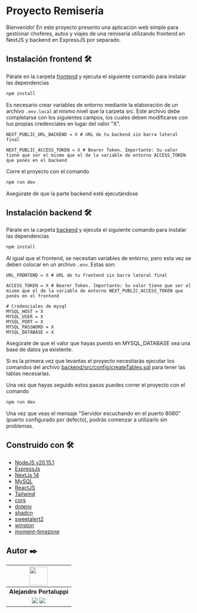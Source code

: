 # Proyecto Remisería

Bienvenido! En este proyecto presento una aplicación web simple para gestionar choferes, autos y viajes de una remisería utilizando frontend en NextJS y backend en ExpressJS por separado.

## Instalación frontend 🛠️

Párate en la carpeta [frontend](./frontend) y ejecuta el siguiente comando para instalar las dependencias

```bash
npm install
```

Es necesario crear variables de entorno mediante la elaboración de un archivo `.env.local` al mismo nivel que la carpeta src. Este archivo debe completarse con los siguientes campos, los cuales deben modificarse con tus propias credenciales en lugar del valor "X".

```env
NEXT_PUBLIC_URL_BACKEND = X # URL de tu backend sin barra lateral final

NEXT_PUBLIC_ACCESS_TOKEN = X # Bearer Token. Importante: Su valor tiene que ser el mismo que el de la variable de entorno ACCESS_TOKEN que ponés en el backend
```

Corre el proyecto con el comando

```bash
npm run dev
```

Asegúrate de que la parte backend esté ejecutándose

## Instalación backend 🛠️

Párate en la carpeta [backend](./backend) y ejecuta el siguiente comando para instalar las dependencias

```bash
npm install
```

Al igual que el frontend, se necesitan variables de entorno, pero esta vez se deben colocar en un archivo `.env`. Estas son:

```env
URL_FRONTEND = X # URL de tu frontend sin barra lateral final

ACCESS_TOKEN = X # Bearer Token. Importante: Su valor tiene que ser el mismo que el de la variable de entorno NEXT_PUBLIC_ACCESS_TOKEN que ponés en el frontend

# Credenciales de mysql
MYSQL_HOST = X
MYSQL_USER = X
MYSQL_PORT = X
MYSQL_PASSWORD = X
MYSQL_DATABASE = X
```

Asegúrate de que el valor que hayas puesto en MYSQL_DATABASE sea una base de datos ya existente.

Si es la primera vez que levantas el proyecto necesitarás ejecutar los comandos del archivo [backend/src/config/createTables.sql](./backend/src/config/createTables.sql) para tener las tablas necesarias.

Una vez que hayas seguido estos pasos puedes correr el proyecto con el comando

```bash
npm run dev
```

Una vez que veas el mensaje "Servidor escuchando en el puerto 8080" (puerto configurado por defecto), podrás comenzar a utilizarlo sin problemas.

## Construido con 🛠️

* [NodeJS v20.15.1](https://nodejs.org/)
* [ExpressJs](https://expressjs.com/)
* [NextJs 14](https://nextjs.org/)
* [MySQL](https://www.mysql.com/)
* [ReactJS](https://reactjs.org/)
* [Tailwind](https://tailwindcss.com/)
* [cors](https://www.npmjs.com/package/cors)
* [dotenv](https://www.npmjs.com/package/dotenv)
* [shadcn](https://ui.shadcn.com/)
* [sweetalert2](https://sweetalert2.github.io/)
* [winston](https://www.npmjs.com/package/winston)
* [moment-timezone](https://www.npmjs.com/package/moment-timezone)

## Autor ✒️

| <img src="https://avatars.githubusercontent.com/u/107259761?v=4" width=50>|
|:-:|
| **Alejandro Portaluppi** |
| <a href="https://github.com/Ale6100"><img src="https://img.shields.io/badge/github-%23121011.svg?&style=for-the-badge&logo=github&logoColor=white"/></a> <a href="https://www.linkedin.com/in/alejandro-portaluppi"><img src="https://img.shields.io/badge/linkedin%20-%230077B5.svg?&style=for-the-badge&logo=linkedin&logoColor=white"/></a> |
